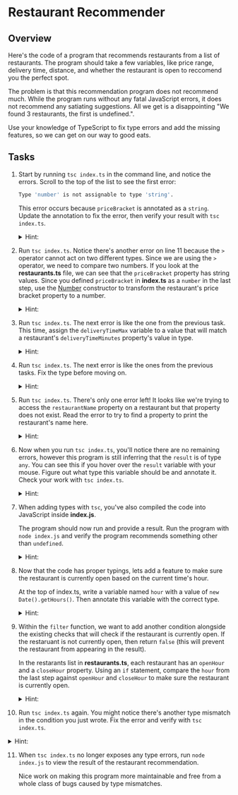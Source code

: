 # Restaurant Recommender

## Overview

Here's the code of a program that recommends restaurants from a list of restaurants. The program should take a few variables, like price range, delivery time, distance, and whether the restaurant is open to reccomend you the perfect spot.

The problem is that this recommendation program does not recommend much. While the program runs without any fatal JavaScript errors, it does not recommend any satiating suggestions. All we get is a disappointing "We found 3 restaurants, the first is undefined.".

Use your knowledge of TypeScript to fix type errors and add the missing features, so we can get on our way to good eats.

## Tasks

1. Start by running `tsc index.ts` in the command line, and notice the errors. Scroll to the top of the list to see the first error:

   ```bash
   Type 'number' is not assignable to type 'string'.
   ```

   This error occurs because `priceBracket` is annotated as a `string`. Update the annotation to fix the error, then verify your result with `tsc index.ts`.

   <details>
     <summary>Hint:</summary>

   ```js
   const priceBracket: number = dollarSigns.length;
   ```

   </details>

2. Run `tsc index.ts`. Notice there's another error on line 11 because the `>` operator cannot act on two different types. Since we are using the `>` operator, we need to compare two numbers. If you look at the **restaurants.ts** file, we can see that the `priceBracket` property has string values. Since you defined `priceBracket` in **index.ts** as a `number` in the last step, use the [Number](https://developer.mozilla.org/en-US/docs/Web/JavaScript/Reference/Global_Objects/Number) constructor to transform the restaurant's price bracket property to a number.

   <details>
   <summary>Hint:</summary>

   We can use the `Number` constructor to transform `restaurant.priceBracket`:

   ```js
   if (Number(restaurant.priceBracket) > priceBracket)
   ```

   </details>

3. Run `tsc index.ts`. The next error is like the one from the previous task. This time, assign the `deliveryTimeMax` variable to a value that will match a restaurant's `deliveryTimeMinutes` property's value in type.

   <details>
   <summary>Hint:</summary>

   ```js
   const deliveryTimeMax = 90;
   ```

   </details>

4. Run `tsc index.ts`. The next error is like the ones from the previous tasks. Fix the type before moving on.

   <details>
   <summary>Hint:</summary>

   Each restaurant has a `distance` property with a string as its value, while our program has a `maxDistance` variable with a number as its value. Since we are using the `>` operator, we want to compare two numbers.

   </details>

5. Run `tsc index.ts`. There's only one error left! It looks like we're trying to access the `restaurantName` property on a restaurant but that property does not exist. Read the error to try to find a property to print the restaurant's name here.

   <details>
   <summary>Hint:</summary>

   The error says

   ```bash
   ... does not exist on type '{ name: string; ...
   ```

   Instead of `restaurantName`, use `name` as the property.

   </details>

6. Now when you run `tsc index.ts`, you'll notice there are no remaining errors, however this program is still inferring that the `result` is of type `any`. You can see this if you hover over the `result` variable with your mouse. Figure out what type this variable should be and annotate it. Check your work with `tsc index.ts`.

   <details>
   <summary>Hint:</summary>

   ```js
   let result: string;
   ```

   </details>

7. When adding types with `tsc`, you've also compiled the code into JavaScript inside **index.js**.

   The program should now run and provide a result. Run the program with `node index.js` and verify the program recommends something other than `undefined`.

   <details>
   <summary>Hint:</summary>

   Run `node index.js` in the command line.

   </details>

8. Now that the code has proper typings, lets add a feature to make sure the restaurant is currently open based on the current time's hour.

   At the top of index.ts, write a variable named `hour` with a value of `new Date().getHours()`. Then annotate this variable with the correct type.

   <details>
   <summary>Hint:</summary>

   The `getHours` function returns a number representing the current hour in a 24 hour time format (example: 3PM is 15). Therefore you can annotate it with:

   ```js
   const hour: number = new Date().getHours();
   ```

   </details>

9. Within the `filter` function, we want to add another condition alongside the existing checks that will check if the restaurant is currently open. If the restaruant is not currently open, then return `false` (this will prevent the restaurant from appearing in the result).

   In the restarants list in **restaurants.ts**, each restaurant has an `openHour` and a `closeHour` property. Using an `if` statement, compare the `hour` from the last step against `openHour` and `closeHour` to make sure the restaurant is currently open.

   <details>
   <summary>Hint:</summary>

   We want to make sure the current `hour` is between the opening and closing hours of the restaurant. To do this, we could write a condition that checks if the current `hour` is before `openHour` or after `closeHour`:

   ```js
   if (hour < restaurant.openHour || hour > restaurant.closeHour) {
     return false;
   }
   ```

   </details>

10. Run `tsc index.ts` again. You might notice there's another type mismatch in the condition you just wrote. Fix the error and verify with `tsc index.ts`.

   <details>
   <summary>Hint:</summary>

    Since the restaurant list has all of its values as strings, you may have a type mismatch when comparing the `hour` variable because it's a `number`. To solve this we could transform `openHour` and `closeHour` into numbers.

    ```js
    if (
      hour < Number(restaurant.openHour) ||
      hour > Number(restaurant.closeHour)
    ) {
      return false;
    }
    ```

   </details>

11. When `tsc index.ts` no longer exposes any type errors, run `node index.js` to view the result of the restaurant recommendation.

    Nice work on making this program more maintainable and free from a whole class of bugs caused by type mismatches.
